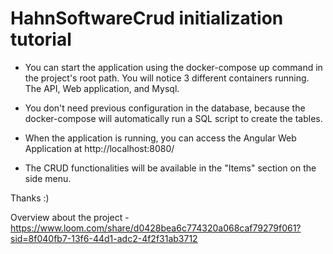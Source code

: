 # HahnSoftwareCrud initialization tutorial

- You can start the application using the docker-compose up command in the project's root path.
You will notice 3 different containers running. The API, Web application, and Mysql.

- You don't need previous configuration in the database, because the docker-compose will automatically run a SQL script to create the tables.

- When the application is running, you can access the Angular Web Application at http://localhost:8080/

- The CRUD functionalities will be available in the "Items" section on the side menu. 

Thanks :)


Overview about the project - https://www.loom.com/share/d0428bea6c774320a068caf79279f061?sid=8f040fb7-13f6-44d1-adc2-4f2f31ab3712 
